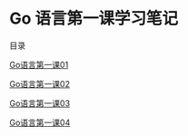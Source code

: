 # Go 语言第一课学习笔记

目录

[Go语言第一课01](./columnnotes/Go%E8%AF%AD%E8%A8%80%E7%AC%AC%E4%B8%80%E8%AF%BE01.md)

[Go语言第一课02](./columnnotes/Go%E8%AF%AD%E8%A8%80%E7%AC%AC%E4%B8%80%E8%AF%BE02.md)

[Go语言第一课03](./columnnotes/Go%E8%AF%AD%E8%A8%80%E7%AC%AC%E4%B8%80%E8%AF%BE03.md)

[Go语言第一课04](./columnnotes/Go%E8%AF%AD%E8%A8%80%E7%AC%AC%E4%B8%80%E8%AF%BE04.md)